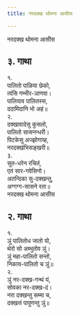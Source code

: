 ```yaml
---
title: नरदक्ख थोमना आसीस

---
```

नरदक्ख थोमना आसीस  


## ३. गाथा

१.  
पालितो पाळिया छेको,  
त्वंसि गम्भीर-ञाणवा।  
पालियाव पालितस्स,  
ददामिदानि भो अहं॥  
२.  
दक्खावादेसु कुसलो,  
पालितो सासनन्धरी।  
पिटकेसु अज्झोगाय्ह,  
नरदक्खंभिसङ्खरी॥  
३.  
सुत-धरेन रचितं,  
एतं सार-गवेसिनो।  
अतन्दिका सु-दक्खन्तु,  
अग्गग्ग-सासने रता॥  
नरदक्ख थोमना आसीस  


## २. गाथा

१.  
ञुं पालितोध जातो यो,  
थेरो सो अब्भुतोव ञुं।  
ञुं महा-पालितो सन्तो,  
निकाय-पालितो च ञुं॥  
२.  
ञुं नर-दक्ख-गन्थं यं,  
सोवका नर-दक्ख-दं।  
नरा दक्खन्तु सम्मा च,  
दक्खत्तं पापुणन्तु ञुं॥  